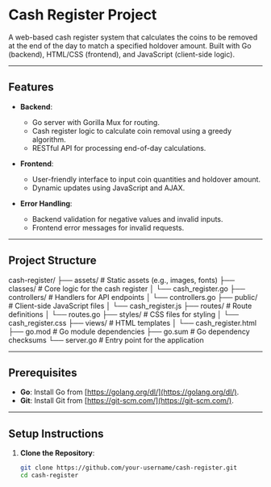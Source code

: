 # Cash Register Project

A web-based cash register system that calculates the coins to be removed at the end of the day to match a specified holdover amount. Built with Go (backend), HTML/CSS (frontend), and JavaScript (client-side logic).

---

## Features

- **Backend**:
  - Go server with Gorilla Mux for routing.
  - Cash register logic to calculate coin removal using a greedy algorithm.
  - RESTful API for processing end-of-day calculations.

- **Frontend**:
  - User-friendly interface to input coin quantities and holdover amount.
  - Dynamic updates using JavaScript and AJAX.

- **Error Handling**:
  - Backend validation for negative values and invalid inputs.
  - Frontend error messages for invalid requests.

---

## Project Structure
cash-register/
├── assets/ # Static assets (e.g., images, fonts)
├── classes/ # Core logic for the cash register
│ └── cash_register.go
├── controllers/ # Handlers for API endpoints
│ └── controllers.go
├── public/ # Client-side JavaScript files
│ └── cash_register.js
├── routes/ # Route definitions
│ └── routes.go
├── styles/ # CSS files for styling
│ └── cash_register.css
├── views/ # HTML templates
│ └── cash_register.html
├── go.mod # Go module dependencies
├── go.sum # Go dependency checksums
└── server.go # Entry point for the application


---

## Prerequisites

- **Go**: Install Go from [https://golang.org/dl/](https://golang.org/dl/).
- **Git**: Install Git from [https://git-scm.com/](https://git-scm.com/).

---

## Setup Instructions

1. **Clone the Repository**:
   ```bash
   git clone https://github.com/your-username/cash-register.git
   cd cash-register